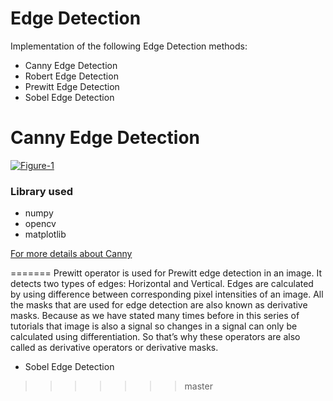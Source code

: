



<!DOCTYPE html>
<html lang = "en">
<head>
    <meta charset="utf-8" />
    <link rel="stylesheet" href="main.css">
</head>


# Edge Detection
Implementation of the following Edge Detection methods:
* Canny Edge Detection
* Robert Edge Detection
* Prewitt Edge Detection
* Sobel Edge Detection
<body>
  <h1>Canny Edge Detection </h1>
<p title=Canny Edge Detection >
<a href="https://imgbb.com/"><img src="https://i.ibb.co/bKFbFSq/Figure-1.png" alt="Figure-1" border="0" /></a>

<h3>Library used</h3>
<p title=Library used->
<ul>
<li>numpy </li>
<li>opencv</li>
<li>matplotlib</li>
</ul>
</p>
<a href="https://docs.opencv.org/master/da/d22/tutorial_py_canny.html">For more details about Canny</a>

  

</body>
</html>

=======
    Prewitt operator is used for Prewitt edge detection in an image. It detects two types of edges: Horizontal and 
    Vertical. Edges are calculated by using difference between corresponding pixel intensities of an image. 
    All the masks that are used for edge detection are also known as derivative masks. Because as we have stated 
    many times before in this series of tutorials that image is also a signal so changes in a signal can only be 
    calculated using differentiation. So that’s why these operators are also called as derivative operators or 
    derivative masks.
* Sobel Edge Detection
>>>>>>> master
